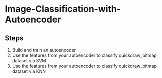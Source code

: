 # Image-Classification-with-Autoencoder
## Steps
1. Build and train an autoencoder
2. Use the features from your autoencoder to classify quickdraw_bitmap dataset via SVM
3. Use the features from your autoencoder to classify quickdraw_bitmap dataset via KNN
